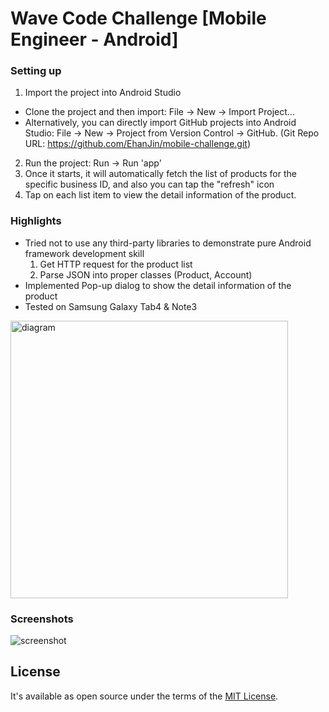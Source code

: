 # Wave Code Challenge [Mobile Engineer - Android]

### Setting up
1. Import the project into Android Studio
  * Clone the project and then import: File -> New -> Import Project...
  * Alternatively, you can directly import GitHub projects into Android Studio: 
     File -> New -> Project from Version Control -> GitHub. (Git Repo URL: https://github.com/EhanJin/mobile-challenge.git)
2. Run the project: Run -> Run 'app'
3. Once it starts, it will automatically fetch the list of products for the specific business ID, and also you can tap the "refresh" icon
3. Tap on each list item to view the detail information of the product.
  
### Highlights
* Tried not to use any third-party libraries to demonstrate pure Android framework development skill
  1. Get HTTP request for the product list
  2. Parse JSON into proper classes (Product, Account)   
* Implemented Pop-up dialog to show the detail information of the product
* Tested on Samsung Galaxy Tab4 & Note3

<img width="444" alt="diagram" src="https://cloud.githubusercontent.com/assets/24437204/21033619/a0628958-bd7f-11e6-9448-395febd98fcd.png"> 

### Screenshots

![screenshot](https://cloud.githubusercontent.com/assets/24437204/21049728/97b36042-bde4-11e6-9d46-5805431ce4c1.png)

## License

It's available as open source under the terms of the [MIT License](http://opensource.org/licenses/MIT).
